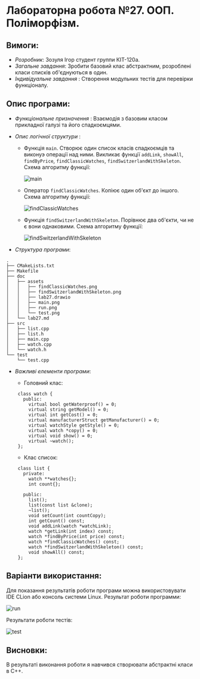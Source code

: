 ﻿# Лабораторна робота №27. ООП. Поліморфізм.
## Вимоги:
* *Розробник*: Зозуля Ігор студент группи КІТ-120а.
* *Загальне завдання*: Зробити базовий клас абстрактним, розроблені класи списків об'єднуються в один.
* *Індивідуальне завдання* : Створення модульних тестів для перевірки функціоналу.
    
## Опис програми:
* *Функціональне призначення* : Взаємодія з базовим класом прикладної галузі та його спадкоємцями.

* *Опис логічної структури* :
    * Функція `main`. Створює один список класів спадкоємців та виконуэ операції над ними. Викликає функції `addLink`, `showAll`, `findByPrice`, `findClassicWatches`, `findSwitzerlandWithSkeleton`. Схема алгоритму функції:

      ![main](assets/main.png)

    * Оператор `findClassicWatches`. Копіює один об'єкт до іншого. Схема алгоритму функції:

      ![findClassicWatches](assets/findClassicWatches.png)

    * Функція `findSwitzerlandWithSkeleton`. Порівнює два об'єкти, чи не є вони однаковими. Схема алгоритму функції:

      ![findSwitzerlandWithSkeleton](assets/findSwitzerlandWithSkeleton.png)
    
* *Структура програми*:
```
.
├── CMakeLists.txt
├── Makefile
├── doc
│   ├── assets
│   │   ├── findClassicWatches.png
│   │   ├── findSwitzerlandWithSkeleton.png
│   │   ├── lab27.drawio
│   │   ├── main.png
│   │   ├── run.png
│   │   └── test.png
│   └── lab27.md
├── src
│   ├── list.cpp
│   ├── list.h
│   ├── main.cpp
│   ├── watch.cpp
│   └── watch.h
└── test
    └── test.cpp
```
* *Важливі елементи програми*:
    * Головний клас:

   ```
    class watch {
      public:
	    virtual bool getWaterproof() = 0;
	    virtual string getModel() = 0;
        virtual int getCost() = 0;
	    virtual manufacturerStruct getManufacturer() = 0;
	    virtual watchStyle getStyle() = 0;
	    virtual watch *copy() = 0;
	    virtual void show() = 0;
	    virtual ~watch();
    };
   ```

    * Клас список:

   ```
    class list {
      private:
	    watch **watches{};
	    int count{};

      public:
	    list();
	    list(const list &clone);
	    ~list();
	    void setCount(int countCopy);
	    int getCount() const;
	    void addLink(watch *watchLink);
	    watch *getLink(int index) const;
	    watch *findByPrice(int price) const;
	    watch *findClassicWatches() const;
	    watch *findSwitzerlandWithSkeleton() const;
	    void showAll() const;
    };
   ```
  
## Варіанти використання:
Для показання результатів роботи програми можна використовувати IDE CLion або консоль системи Linux. Результат роботи программи:

![run](assets/run.png)

Результати роботи тестів:

![test](assets/test.png)

## Висновки:
В результаті виконання роботи я навчився створювати абстрактні класи в C++.